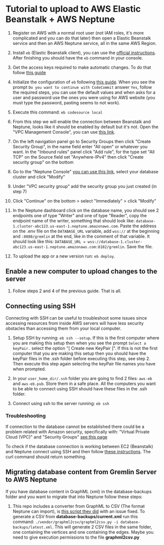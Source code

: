 # Tutorial to upload to AWS Elastic Beanstalk + AWS Neptune

1. Register on AWS with a normal root user (not IAM roles, it's more complicated and you can do that later) then open a Elastic Beanstalk service and then an AWS Neptune service, all in the same AWS Region.

2. Install `eb` (Elastic Beanstalk client), you can use the [official instructions](https://docs.aws.amazon.com/elasticbeanstalk/latest/dg/eb-cli3-install.html). After finishing you should have the `eb` command in your console.

3. Get the access keys required to make automatic changes. To do that follow [this guide](https://docs.aws.amazon.com/general/latest/gr/aws-sec-cred-types.html#access-keys-and-secret-access-keys)

4. Initialize the configuration of `eb` following [this guide](https://docs.aws.amazon.com/elasticbeanstalk/latest/dg/eb-cli3-configuration.html). When you see the prompt `Do you want to continue with CodeCommit` answer `Yes`, follow the required steps, you can use the default values and when asks for a user and password use the ones you were using for AWS website (you must type the password, pasting seems to not work).

5. Execute this command: `eb codesource local`

6. From this step we will enable the connection between Beanstalk and Neptune, looks like it should be enabled by default but it's not. Open the "VPC Management Console", you can use [this link](https://console.aws.amazon.com/vpc/).

7. On the left navigation panel go to Security Groups then click "Create Security Group", in the name field enter "All open" or whatever you want. In the "Inbound rules" panel click "Add rule", for the type set "All TCP" on the Source field set "Anywhere-IPv4" then click "Create security group" on the bottom

8. Go to the "Neptune Console" [you can use this link](https://console.aws.amazon.com/neptune/home), select your database cluster and click "Modify"

9. Under "VPC security group" add the security group you just created (in step 7)

10.   Click "Continue" on the bottom > select "Immediately" > click "Modify"

11.   In the Neptune dashboard click on the database name, you should see 2 endpoints one of type "Writer" and one of type "Reader", copy the endpoint name of the writer, something that should look like: `database-1.cluster-abc123.us-east-1.neptune.amazonaws.com`. Paste the address on the .env file on the `DATABASE_URL` variable, add `wss://` at the beginning and `:8080/gremlin` at the end, like in the comment of that variable.
      It should look like this: `DATABASE_URL = wss://database-1.cluster-abc123.us-east-1.neptune.amazonaws.com:8182/gremlin`. Save the file.

12.   To upload the app or a new version run: `eb deploy`.

## Enable a new computer to upload changes to the server

1. Follow steps 2 and 4 of the previous guide. That is all.

## Connecting using SSH

Connecting with SSH can be useful to troubleshoot some issues since accessing resources from inside AWS servers will have less security obstacles than accessing them from your local computer.

1. Setup SSH by running: `eb ssh --setup`. If this is the first computer where you are making this setup then when you see the prompt `Select a keyPair.` select the option "[ Create new KeyPair ]". If this is not the first computer that you are making this setup then you should have the keyPair files in the .ssh folder before executing this step, see step 2. Then execute this step again selecting the keyPair file names you have when prompted.

2. In your `user_home_dir/.ssh` folder you are going to find 2 files: `aws-eb` and `aws-eb.pub`. Store them in a safe place. All the computers you want to be able to connect using SSH should have these files in the .ssh folder.

3. Connect using ssh to the server running: `eb ssh`

### Troubleshooting

If connection to the database cannot be established there could be a problem related with Amazon security, specifically with: "Virtual Private Cloud (VPC)" and "Security Groups" [see this page](https://docs.aws.amazon.com/neptune/latest/userguide/security-vpc-setup.html)

To check if the database connection is working between EC2 (Beanstalk) and Neptune connect using SSH and then follow [these instructions](https://docs.amazonaws.cn/en_us/neptune/latest/userguide/access-graph-gremlin-rest.html). The curl command should return something.

## Migrating database content from Gremlin Server to AWS Neptune

If you have database content in GraphML (xml) in the database-backups folder and you want to migrate that into Neptune follow these steps:

1. This repo includes a converter from GraphML to CSV (The format Neptune can import), is [this script they did](https://github.com/awslabs/amazon-neptune-tools/tree/master/graphml2csv) with an issue fixed. To generate a CSV from **database-backups/current.xml** run this command: `./vendor/graphml2csv/graphml2csv.py -i database-backups/latest.xml`. This will generate 2 CSV files in the same folder, one containing the vertices and one containing the edges. Maybe you need to give execution permissions to the file **graphml2csv.py**
